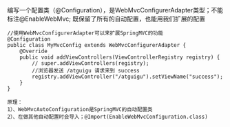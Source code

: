 
编写一个配置类（@Configuration），是WebMvcConfigurerAdapter类型；不能标注@EnableWebMvc;
既保留了所有的自动配置，也能用我们扩展的配置

    //使用WebMvcConfigurerAdapter可以来扩展SpringMVC的功能
    @Configuration
    public class MyMvcConfig extends WebMvcConfigurerAdapter {
        @Override
        public void addViewControllers(ViewControllerRegistry registry) {
            // super.addViewControllers(registry);
            //浏览器发送 /atguigu 请求来到 success
            registry.addViewController("/atguigu").setViewName("success");
        }
    }
    
    原理：
    1）、WebMvcAutoConfiguration是SpringMVC的自动配置类
    2）、在做其他自动配置时会导入；@Import(EnableWebMvcConfiguration.class)